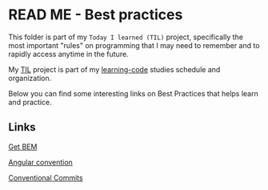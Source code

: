 # READ ME - Best practices

This folder is part of my `Today I learned (TIL)` project, specifically the most important "rules" on programming that I may need to remember and to rapidly access anytime in the future.

My [TIL](https://github.com/luhm/learning-code/tree/main/til) project is part of my [learning-code](https://github.com/luhm/learning-code/tree/main) studies schedule and organization.

Below you can find some interesting links on Best Practices that helps learn and practice.

## Links

[Get BEM](https://getbem.com/naming/)

[Angular convention](https://www.conventionalcommits.org/en/v1.0.0/)

[Conventional Commits](https://www.conventionalcommits.org/en/v1.0.0/)

